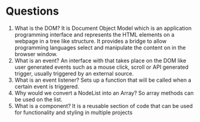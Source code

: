 # Questions

1. What is the DOM?
It is Document Object Model which is an application programming interface and represents the HTML elements on a webpage in a tree like structure. It provides a bridge to allow programming languages select and manipulate the content on in the browser window. 
2. What is an event?
An interface with that takes place on the DOM like user generated events such as a mouse click, scroll or API generated trigger, usually triggered by an external source.
3. What is an event listener?
Sets up a function that will be called when a certain event is triggered. 
4. Why would we convert a NodeList into an Array?
So array methods can be used on the list.
5. What is a component? 
It is a reusable section of code that can be used for functionality and styling in multiple projects
